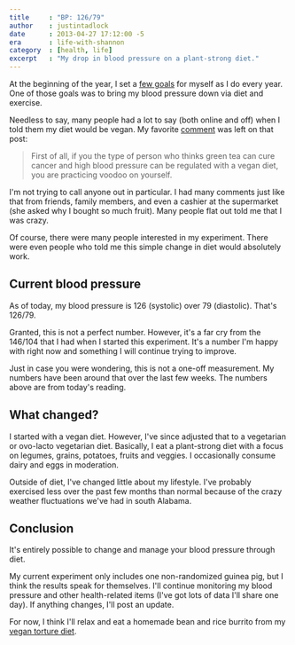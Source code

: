 ```yaml
---
title     : "BP: 126/79"
author    : justintadlock
date      : 2013-04-27 17:12:00 -5
era       : life-with-shannon
category  : [health, life]
excerpt   : "My drop in blood pressure on a plant-strong diet."
---
```


At the beginning of the year, I set a <a href="http://justintadlock.com/archives/2013/01/01/2013-goals" title="2013 goals">few goals</a> for myself as I do every year.  One of those goals was to bring my blood pressure down via diet and exercise.

Needless to say, many people had a lot to say (both online and off) when I told them my diet would be vegan.  My favorite <a href="http://justintadlock.com/archives/2013/01/01/2013-goals#comment-2241638">comment</a> was left on that post:

<blockquote>
First of all, if you the type of person who thinks green tea can cure cancer and high blood pressure can be regulated with a vegan diet, you are practicing voodoo on yourself.
</blockquote>

I'm not trying to call anyone out in particular.  I had many comments just like that from friends, family members, and even a cashier at the supermarket (she asked why I bought so much fruit).  Many people flat out told me that I was crazy.

Of course, there were many people interested in my experiment.  There were even people who told me this simple change in diet would absolutely work.

<h2>Current blood pressure</h2>

As of today, my blood pressure is 126 (systolic) over 79 (diastolic).  That's 126/79.

Granted, this is not a perfect number.  However, it's a far cry from the 146/104 that I had when I started this experiment.  It's a number I'm happy with right now and something I will continue trying to improve.

Just in case you were wondering, this is not a one-off measurement.  My numbers have been around that over the last few weeks.  The numbers above are from today's reading.

<h2>What changed?</h2>

I started with a vegan diet.  However, I've since adjusted that to a vegetarian or ovo-lacto vegetarian diet.  Basically, I eat a plant-strong diet with a focus on legumes, grains, potatoes, fruits and veggies.  I occasionally consume dairy and eggs in moderation.

Outside of diet, I've changed little about my lifestyle.  I've probably exercised less over the past few months than normal because of the crazy weather fluctuations we've had in south Alabama.

<h2>Conclusion</h2>

It's entirely possible to change and manage your blood pressure through diet.

My current experiment only includes one non-randomized guinea pig, but I think the results speak for themselves.  I'll continue monitoring my blood pressure and other health-related items (I've got lots of data I'll share one day).  If anything changes, I'll post an update.

For now, I think I'll relax and eat a homemade bean and rice burrito from my <a href="http://justintadlock.com/archives/2013/01/01/2013-goals#comment-2241638">vegan torture diet</a>.
